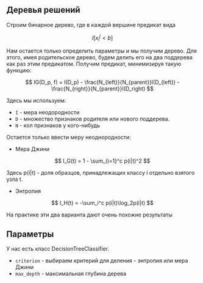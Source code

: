 ## Деревья решений

Строим бинарное дерево, где в каждой вершине предикат вида

$$
I[x_i^j < b]
$$

Нам остается только определить параметры и мы получим дерево.
Для этого, имея родительское дерево, будем делить его на два поддерева как раз
этим предикатом. Получим предикат, минимизируя такую функцию:

$$
IG(D_p, f) = I(D_p) - \frac{N_{left}}{N_{parent}}I(D_{left}) - \frac{N_{right}}{N_{parent}}I(D_right)
$$

Здесь мы используем:

* ``I`` - мера неодородности
* ``D`` - множество признаков родителя или нового поддерева.
* ``N`` - кол признаков у кого-нибудь

Остается только ввести меру неоднородности:

* Мера Джини

$$
I_G(t) = 1 - \sum_{i=1}^c p(i|t)^2
$$

Здесь p(i|t) - доля образцов, принадлежащих классу i отдельно взятого узла t.

* Энтропия

$$
I_H(t) = -\sum_i^c p(i|t)\log_2p(i|t)
$$

На практике эти два варианта дают очень похожие результаты

## Параметры

У нас есть класс DecisionTreeClassifier.

* ``criterion`` - выбираем критерий для деления - энтропия или мера Джини
* ``max_depth`` - максимальная глубина дерева